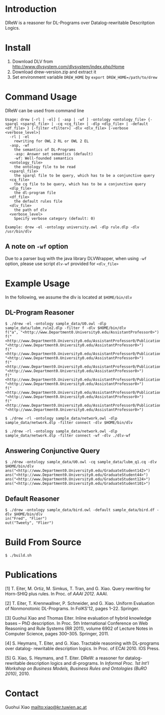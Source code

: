 Introduction
============

DReW is a reasoner for DL-Programs over Datalog-rewritable Descritption Logics.


Install
=======

1. Download DLV from <http://www.dlvsystem.com/dlvsystem/index.php/Home>
2. Download drew-version.zip and extract it  
3. Set environment variable `DREW_HOME` by `export DREW_HOME=/path/to/drew`
  
Command Usage
=============

DReW can be used from command line

```
Usage: drew [-rl | -el] [ -asp | -wf ] -ontology <ontology_file> {-sparql <sparql_file> | -cq <cq_file> | -dlp <dlp_file> | -default <df_file> } [-filter <filter>] -dlv <dlv_file> [-verbose <verbose_level>] 
  -rl | -el 
    rewriting for OWL 2 RL or OWL 2 EL
  -asp, -wf
    the semantics of DL-Programs 
    -asp: Answer set semantics (default)
    -wf: Well-founded semantics  
  <ontology_file>
    the ontology file to be read 
  <sparql_file>
    the sparql file to be query, which has to be a conjunctive query 
  <cq_file>
    the cq file to be query, which has to be a conjunctive query 
  <dlp_file>
    the dl-program file
  <df_file>
    the default rules file 
  <dlv_file>
    the path of dlv 
  <verbose_level>
    Specify verbose category (default: 0)

Example: drew -el -ontology university.owl -dlp rule.dlp -dlv /usr/bin/dlv 
```

A note on `-wf` option
---------------------

Due to a parser bug with the java library DLVWrapper, when using `-wf` option, please use script `dlv-wf` provided for `<dlv_file>` 

Example Usage
=============

In the following, we assume the dlv is located at `$HOME/bin/dlv`

DL-Program Reasoner
-------------------

	$ ./drew -el -ontology sample_data/U0.owl -dlp sample_data/lubm_rule2.dlp -filter f -dlv $HOME/bin/dlv
	f("a", "<http://www.Department0.University0.edu/AssistantProfessor0>")
	f("<http://www.Department0.University0.edu/AssistantProfessor0/Publication0>", "<http://www.Department0.University0.edu/AssistantProfessor0>")
	f("<http://www.Department0.University0.edu/AssistantProfessor0/Publication5>", "<http://www.Department0.University0.edu/AssistantProfessor0>")
	f("<http://www.Department0.University0.edu/AssistantProfessor0/Publication3>", "<http://www.Department0.University0.edu/AssistantProfessor0>")
	f("<http://www.Department0.University0.edu/AssistantProfessor0/Publication4>", "<http://www.Department0.University0.edu/AssistantProfessor0>")
	f("<http://www.Department0.University0.edu/AssistantProfessor0/Publication2>", "<http://www.Department0.University0.edu/AssistantProfessor0>")
	f("<http://www.Department0.University0.edu/AssistantProfessor0/Publication1>", "<http://www.Department0.University0.edu/AssistantProfessor0>")
	
	$ ./drew -rl -ontology sample_data/network.owl -dlp sample_data/network.dlp -filter connect -dlv $HOME/bin/dlv
	
	$ ./drew -rl -ontology sample_data/network.owl -dlp sample_data/network.dlp -filter connect -wf -dlv ./dlv-wf


Answering Conjunctive Query
---------------------------
	
	$ ./drew -ontology sample_data/U0.owl -cq sample_data/lubm_q1.cq -dlv $HOME/bin/dlv
	ans("<http://www.Department0.University0.edu/GraduateStudent142>")
	ans("<http://www.Department0.University0.edu/GraduateStudent44>")
	ans("<http://www.Department0.University0.edu/GraduateStudent124>")
	ans("<http://www.Department0.University0.edu/GraduateStudent101>")


Default Reasoner
----------------

	$ ./drew -ontology sample_data/bird.owl -default sample_data/bird.df -dlv $HOME/bin/dlv
	in("Fred", "Flier")
	out("Tweety", "Flier")
	
	
Build From Source
=================

	$ ./build.sh
	
Publications
============

[1] T. Eiter, M. Ortiz, M. Simkus, T. Tran, and G. Xiao. Query rewriting for Horn-SHIQ plus rules. In Proc. of _AAAI 2012_. AAAI.

[2] T. Eiter, T. Krennwallner, P. Schneider, and G. Xiao. Uniform Evaluation of Nonmonotonic DL-Programs. In FoIKS'12, pages 1–22. Springer.

[3] Guohui Xiao and Thomas Eiter. Inline evaluation of hybrid knowledge bases – PhD description. In Proc. 5th International Conference on Web Reasoning and Rule Systems (RR 2011), volume 6902 of Lecture Notes in Computer Science, pages 300–305. Springer, 2011.

[4] S. Heymans, T. Eiter, and G. Xiao. Tractable reasoning with DL-programs over datalog- rewritable description logics. In Proc. of ECAI 2010. IOS Press.

[5] G. Xiao, S. Heymans, and T. Eiter. DReW: a reasoner for datalog-rewritable description logics and dl-programs. In _Informal Proc. 1st Int’l Workshop on Business Models, Business Rules and Ontologies (BuRO 2010)_, 2010.

Contact
=======
Guohui Xiao <mailto:xiao@kr.tuwien.ac.at>
